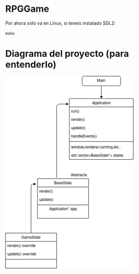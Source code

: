 # RPGGame
Por ahora solo va en Linux, si teneis instalado SDL2:

`make`
# Diagrama del proyecto (para entenderlo)
![diagrama1](Diagrams/diagram1.png)
